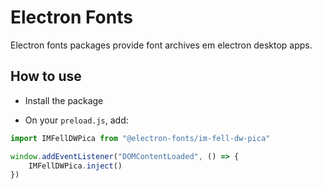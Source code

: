 # Electron Fonts

Electron fonts packages provide font archives em electron desktop apps.

## How to use

* Install the package

* On your `preload.js`, add:

```ts
import IMFellDWPica from "@electron-fonts/im-fell-dw-pica"

window.addEventListener("DOMContentLoaded", () => {
    IMFellDWPica.inject()
})
```